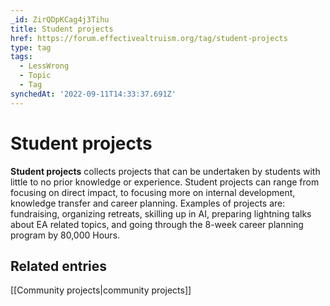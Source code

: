 ```yaml
---
_id: ZirQDpKCag4j3Tihu
title: Student projects
href: https://forum.effectivealtruism.org/tag/student-projects
type: tag
tags:
  - LessWrong
  - Topic
  - Tag
synchedAt: '2022-09-11T14:33:37.691Z'
---
```

# Student projects

**Student projects** collects projects that can be undertaken by students with little to no prior knowledge or experience. Student projects can range from focusing on direct impact, to focusing more on internal development, knowledge transfer and career planning. Examples of projects are: fundraising, organizing retreats, skilling up in AI, preparing lightning talks about EA related topics, and going through the 8-week career planning program by 80,000 Hours. 

Related entries
---------------

[[Community projects|community projects]]